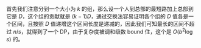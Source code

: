 首先我们注意分到一个大小为 $k$ 的组，那么设一个人到总部的最短路加上总部到它是 $D$，这个组的贡献就是 $(k-1)D$，通过交换法容易证明各个组的 $D$ 值各是一个区间，且按照 $D$ 值递增这个区间长度是递减的，因此我们可知最长的区间不超过 $n/s$，就得到了一个 DP，由于复杂度被调和级数 bound 住，这个是 $O(b^2\log s)$ 的。
